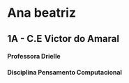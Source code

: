 # Ana beatriz
## 1A - C.E Victor do Amaral
#### Professora Drielle
#### Disciplina Pensamento Computacional
